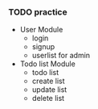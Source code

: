 ### TODO practice

- User Module
  - login
  - signup
  - userlist for admin 
- Todo list Module
  - todo list
  - create list
  - update list
  - delete list
  
